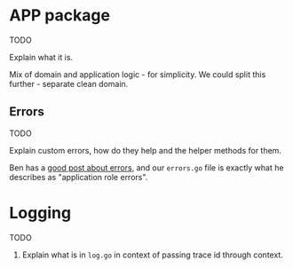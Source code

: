 # APP package

TODO

Explain what it is. 

Mix of domain and application logic - for simplicity. We could split this further - separate clean domain.

## Errors

TODO

Explain custom errors, how do they help and the helper methods for them. 

Ben has a [good post about errors](https://www.gobeyond.dev/failure-is-your-domain/), and our `errors.go` file is exactly what he describes as "application role errors".

# Logging

TODO

1. Explain what is in `log.go` in context of passing trace id through context. 